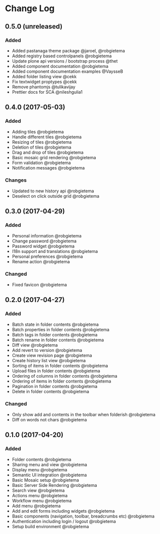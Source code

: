 # Change Log

## 0.5.0 (unreleased)
### Added
- Added pastanaga theme package @jaroel, @robgietema
- Added registry based controlpanels @robgietema
- Update plone api versions / bootstrap process @thet
- Added component documentation @robgietema
- Added component documentation examples @VaysseB
- Added folder listing view @cekk
- Fix textwidget proptypes @cekk
- Remove phantomjs @tulikavijay
- Prettier docs for SCA @nileshgulia1

## 0.4.0 (2017-05-03)
### Added
- Adding tiles @robgietema
- Handle different tiles @robgietema
- Resizing of tiles @robgietema
- Deletion of tiles @robgietema
- Drag and drop of tiles @robgietema
- Basic mosaic grid rendering @robgietema
- Form validation @robgietema
- Notification messages @robgietema

### Changes
- Updated to new history api @robgietema
- Deselect on click outside grid @robgietema

## 0.3.0 (2017-04-29)
### Added
- Personal information @robgietema
- Change password @robgietema
- Password widget @robgietema
- I18n support and translations @robgietema
- Personal preferences @robgietema
- Rename action @robgietema

### Changed
- Fixed favicon @robgietema

## 0.2.0 (2017-04-27)
### Added
- Batch state in folder contents @robgietema
- Batch properties in folder contents @robgietema
- Batch tags in folder contents @robgietema
- Batch rename in folder contents @robgietema
- Diff view @robgietema
- Add revert to version @robgietema
- Create view revision page @robgietema
- Create history list view @robgietema
- Sorting of items in folder contents @robgietema
- Upload files in folder contents @robgietema
- Ordering of columns in folder contents @robgietema
- Ordering of items in folder contents @robgietema
- Pagination in folder contents @robgietema
- Delete in folder contents @robgietema

### Changed
- Only show add and contents in the toolbar when folderish @robgietema
- Diff on words not chars @robgietema

## 0.1.0 (2017-04-20)
### Added
- Folder contents @robgietema
- Sharing menu and view @robgietema
- Display menu @robgietema
- Semantic UI integration @robgietema
- Basic Mosaic setup @robgietema
- Basic Server Side Rendering @robgietema
- Search view @robgietema
- Actions menu @robgietema
- Workflow menu @robgietema
- Add menu @robgietema
- Add and edit forms including widgets @robgietema
- Basic components (navigation, toolbar, breadcrumbs etc) @robgietema
- Authentication including login / logout @robgietema
- Setup build environment @robgietema
